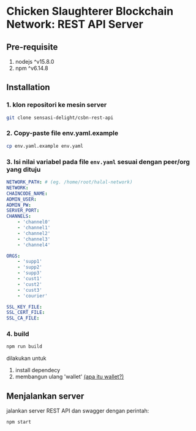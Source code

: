 # Chicken Slaughterer Blockchain Network: REST API Server

## Pre-requisite
1. nodejs ^v15.8.0
2. npm ^v6.14.8

## Installation

### 1. klon repositori ke mesin server
```bash
git clone sensasi-delight/csbn-rest-api
```

### 2. Copy-paste file env.yaml.example
```bash
cp env.yaml.example env.yaml
```
### 3. Isi nilai variabel pada file `env.yaml` sesuai dengan peer/org yang dituju
```yaml
NETWORK_PATH: # (eg. /home/root/halal-network)
NETWORK: 
CHAINCODE_NAME:
ADMIN_USER:
ADMIN_PW:
SERVER_PORT:
CHANNELS:
    - 'channel0'
    - 'channel1'
    - 'channel2'
    - 'channel3'
    - 'channel4'

ORGS:
    - 'supp1'
    - 'supp2'
    - 'supp3'
    - 'cust1'
    - 'cust2'
    - 'cust3'
    - 'courier'

SSL_KEY_FILE: 
SSL_CERT_FILE: 
SSL_CA_FILE: 
```

### 4. build
```bash
npm run build
```
dilakukan untuk
1. install dependecy
1. membangun ulang 'wallet' [(apa itu wallet?)](https://hyperledger-fabric.readthedocs.io/en/release-2.3/developapps/wallet.html)

## Menjalankan server
jalankan server REST API dan swagger dengan perintah:
```bash
npm start
```